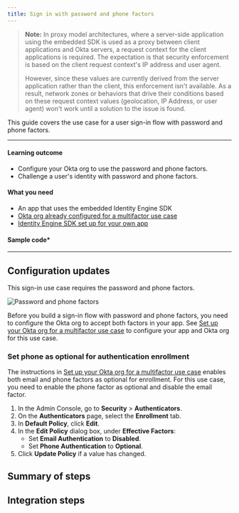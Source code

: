 ```yaml
---
title: Sign in with password and phone factors
---
```


<ApiLifecycle access="ie" />

> **Note:** In proxy model architectures, where a server-side application using the embedded SDK is used as a proxy between client applications and Okta servers, a request context for the client applications is required. The expectation is that security enforcement is based on the client request context's IP address and user agent.
>
>However, since these values are currently derived from the server application rather than the client, this enforcement isn't available. As a result, network zones or behaviors that drive their conditions based on these request context values (geolocation, IP Address, or user agent) won't work until a solution to the issue is found.

This guide covers the use case for a user sign-in flow with password and phone factors.

<StackSnippet snippet="pwdoptionalusecase" inline />

---

#### Learning outcome

* Configure your Okta org to use the password and phone factors.
* Challenge a user's identity with password and phone factors.

#### What you need

* An app that uses the embedded Identity Engine SDK
* [Okta org already configured for a multifactor use case](/docs/guides/oie-embedded-common-org-setup/-/main/#set-up-your-okta-org-for-a-multifactor-use-case)
* [Identity Engine SDK set up for your own app](/docs/guides/oie-embedded-common-download-setup-app/)

#### Sample code*

<StackSnippet snippet="samplecode" />

---

## Configuration updates

This sign-in use case requires the password and phone factors.

<div class="half">

![Password and phone factors](/img/oie-embedded-sdk/factor-password-phone.png)

</div>

Before you build a sign-in flow with password and phone factors, you need to configure the Okta org to accept both factors in your app. See [Set up your Okta org for a multifactor use case](/docs/guides/oie-embedded-common-org-setup/-/main/#set-up-your-okta-org-for-a-multifactor-use-case) to configure your app and Okta org for this use case.

### Set phone as optional for authentication enrollment

The instructions in [Set up your Okta org for a multifactor use case](/docs/guides/oie-embedded-common-org-setup/-/main/#set-up-your-okta-org-for-a-multifactor-use-case) enables both email and phone factors as optional for enrollment. For this use case, you need to enable the phone factor as optional and disable the email factor.

1. In the Admin Console, go to **Security** > **Authenticators**.
1. On the **Authenticators** page, select the **Enrollment** tab.
1. In **Default Policy**, click **Edit**.
1. In the **Edit Policy** dialog box, under **Effective Factors**:
   * Set **Email Authentication** to **Disabled**.
   * Set **Phone Authentication** to **Optional**.
1. Click **Update Policy** if a value has changed.

## Summary of steps

<StackSnippet snippet="summaryofsteps" />

## Integration steps

<StackSnippet snippet="integrationsteps" />
